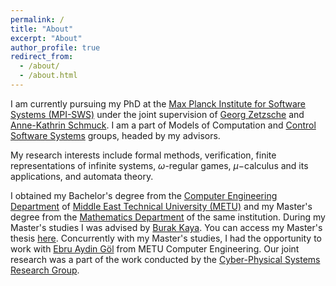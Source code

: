 ```yaml
---
permalink: /
title: "About"
excerpt: "About"
author_profile: true
redirect_from: 
  - /about/
  - /about.html
---
```


I am currently pursuing my PhD at the [Max Planck Institute for Software Systems (MPI-SWS)](https://www.mpi-sws.org/) under the joint supervision of [Georg Zetzsche](http://zetzsche.xyz) and [Anne-Kathrin Schmuck](https://wp.mpi-sws.org/akschmuck/). I am a part of Models of Computation and [Control Software Systems](https://cossy.mpi-sws.org/) groups, headed by my advisors.

My research interests include formal methods, verification, finite representations of infinite systems, $\omega$-regular games, $\mu-$calculus and its applications, and automata theory.

I obtained my Bachelor's degree from the [Computer Engineering Department](https://ceng.metu.edu.tr) of [Middle East Technical University (METU)](https://www.metu.edu.tr) and my Master's degree from the [Mathematics Department](https://math.metu.edu.tr) of the same institution. During my Master's studies I was advised by [Burak Kaya](https://blog.metu.edu.tr/burakk/). You can access my Master's thesis [here](https://open.metu.edu.tr/bitstream/handle/11511/89646/12625986.pdf). Concurrently with my Master's studies, I had the opportunity to work with [Ebru Aydin Göl](https://cps.ceng.metu.edu.tr/people/ebru-aydin-gol/) from METU Computer Engineering. Our joint research was a part of the work conducted by the [Cyber-Physical Systems Research Group](https://cps.ceng.metu.edu.tr). 
